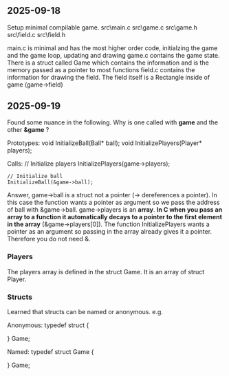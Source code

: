 #

## 2025-09-18 

Setup minimal compilable game. 
src\main.c
src\game.c
src\game.h
src\field.c
src\field.h

main.c is minimal and has the most higher order code, initialzing the game and the game loop, updating and drawing
game.c contains the game state. There is a struct called Game which contains the information and is the memory passed as a pointer to most functions
field.c contains the information for drawing the field. The field itself is a Rectangle inside of game (game->field)


## 2025-09-19

Found some nuance in the following. Why is one called with **game** and the other **&game** ? 

Prototypes:
void InitializeBall(Ball* ball);
void InitializePlayers(Player* players);

Calls:
// Initialize players
    InitializePlayers(game->players);
    
    // Initialize ball
    InitializeBall(&game->ball);


Answer, game->ball is a struct not a pointer (-> dereferences a pointer). In this case the function wants a pointer as argument so we pass the address of ball with &game->ball.
game->players is an **array**. **In C when you pass an array to a function it automatically decays to a pointer to the first element in the array** (&game->players[0]). The function InitializePlayers wants a pointer as an argument so passing in the array already gives it a pointer. Therefore you do not need &. 

### Players
The players array is defined in the struct Game. It is an array of struct Player.

### Structs
Learned that structs can be named or anonymous. e.g.

Anonymous:
typedef struct {

} Game;

Named:
typedef struct Game {

} Game;

